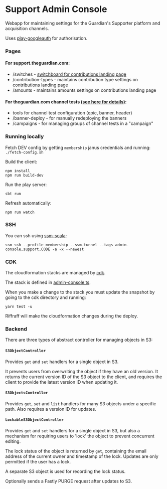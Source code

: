 # Support Admin Console
Webapp for maintaining settings for the Guardian's Supporter platform and acquisition channels.

Uses [play-googleauth](https://github.com/guardian/play-googleauth) for authorisation.

### Pages

#### For support.theguardian.com:
- /switches - [switchboard for contributions landing page](/docs/support-frontend-switches.md)
- /contribution-types - maintains contribution type settings on contributions landing page
- /amounts - maintains amounts settings on contributions landing page

#### For theguardian.com channel tests ([see here for details](docs/channel-tests.md)):
- tools for channel test configuration (epic, banner, header)
- /banner-deploy - for manually redeploying the banners
- /campaigns - for managing groups of channel tests in a "campaign"

### Running locally
Fetch DEV config by getting `membership` janus credentials and running:
`./fetch-config.sh`

Build the client:
```
npm install
npm run build-dev
```

Run the play server:
```
sbt run
```

Refresh automatically:
```
npm run watch
```

### SSH
You can ssh using [ssm-scala](https://github.com/guardian/ssm-scala):

`ssm ssh --profile membership --ssm-tunnel --tags admin-console,support,CODE -a -x --newest`


### CDK
The cloudformation stacks are managed by [cdk](https://github.com/guardian/cdk).

The stack is defined in [admin-console.ts](cdk/lib/admin-console.ts).

When you make a change to the stack you must update the snapshot by going to the cdk directory and running:

`yarn test -u`

Riffraff will make the cloudformation changes during the deploy.

### Backend
There are three types of abstract controller for managing objects in S3:

#### `S3ObjectController`

Provides `get` and `set` handlers for a single object in S3.

It prevents users from overwriting the object if they have an old version.
It returns the current version ID of the S3 object to the client, and requires the client to provide the latest version ID when updating it.

#### `S3ObjectsController`

Provides `get`, `set` and `list` handlers for many S3 objects under a specific path. Also requires a version ID for updates.

#### `LockableS3ObjectController`

Provides `get` and `set` handlers for a single object in S3, but also a mechanism for requiring users to 'lock' the object to prevent concurrent editing.

The lock status of the object is returned by `get`, containing the email address of the current owner and timestamp of the lock.
Updates are only permitted if the user has a lock.

A separate S3 object is used for recording the lock status.

Optionally sends a Fastly PURGE request after updates to S3.

